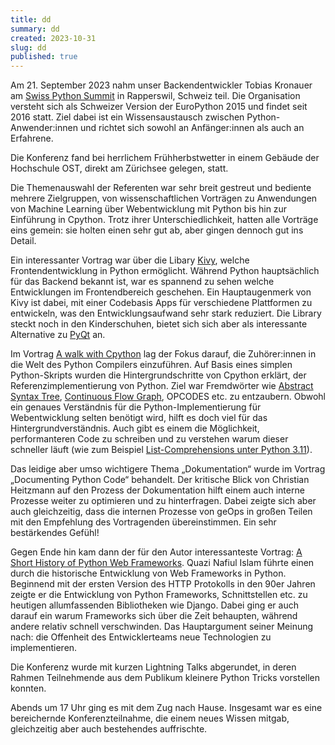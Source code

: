 ```yaml
---
title: dd
summary: dd
created: 2023-10-31
slug: dd
published: true
---
```

Am 21. September 2023 nahm unser Backendentwickler Tobias Kronauer am [Swiss Python Summit](https://www.python-summit.ch/) in Rapperswil, Schweiz teil. Die Organisation versteht sich als Schweizer Version der EuroPython 2015 und findet seit 2016 statt. Ziel dabei ist ein Wissensaustausch zwischen Python-Anwender:innen und richtet sich sowohl an Anfänger:innen als auch an Erfahrene.

Die Konferenz fand bei herrlichem Frühherbstwetter in einem Gebäude der Hochschule OST, direkt am Zürichsee gelegen, statt.

Die Themenauswahl der Referenten war sehr breit gestreut und bediente mehrere Zielgruppen, von wissenschaftlichen Vorträgen zu Anwendungen von Machine Learning über Webentwicklung mit Python bis hin zur Einführung in Cpython. Trotz ihrer Unterschiedlichkeit, hatten alle Vorträge eins gemein: sie holten einen sehr gut ab, aber gingen dennoch gut ins Detail.

Ein interessanter Vortrag war über die Libary [Kivy](https://kivy.org/), welche Frontendentwicklung in Python ermöglicht. Während Python hauptsächlich für das Backend bekannt ist, war es spannend zu sehen welche Entwicklungen im Frontendbereich geschehen. Ein Hauptaugenmerk von Kivy ist dabei, mit einer Codebasis Apps für verschiedene Plattformen zu entwickeln, was den Entwicklungsaufwand sehr stark reduziert. Die Library steckt noch in den Kinderschuhen, bietet sich sich aber als interessante Alternative zu [PyQt](https://riverbankcomputing.com/software/pyqt/intro) an.

Im Vortrag [A walk with Cpython](https://www.youtube.com/watch?v=36ntN0u7Bm0&feature=youtu.be&themeRefresh=1) lag der Fokus darauf, die Zuhörer:innen in die Welt des Python Compilers einzuführen. Auf Basis eines simplen Python-Skripts wurden die Hintergrundschritte von Cpython erklärt, der Referenzimplementierung von Python. Ziel war Fremdwörter wie [Abstract Syntax Tree](https://devguide.python.org/internals/compiler/#abstract-syntax-trees-ast), [Continuous Flow Graph](https://devguide.python.org/internals/compiler/#control-flow-graphs), OPCODES etc. zu entzaubern. Obwohl ein genaues Verständnis für die Python-Implementierung für Webentwicklung selten benötigt wird, hilft es doch viel für das Hintergrundverständnis. Auch gibt es einem die Möglichkeit, performanteren Code zu schreiben und zu verstehen warum dieser schneller läuft (wie zum Beispiel [List-Comprehensions unter Python 3.11](https://docs.python.org/3.11/whatsnew/3.11.html#pep-659-specializing-adaptive-interpreter)).

Das leidige aber umso wichtigere Thema „Dokumentation“ wurde im Vortrag „Documenting Python Code“ behandelt. Der kritische Blick von Christian Heitzmann auf den Prozess der Dokumentation hilft einem auch interne Prozesse weiter zu optimieren und zu hinterfragen. Dabei zeigte sich aber auch gleichzeitig, dass die internen Prozesse von geOps in großen Teilen mit den Empfehlung des Vortragenden übereinstimmen. Ein sehr bestärkendes Gefühl!

Gegen Ende hin kam dann der für den Autor interessanteste Vortrag: [A Short History of Python Web Frameworks](https://www.youtube.com/watch?v=K3y3f3mLJfk&feature=youtu.be). Quazi Nafiul Islam führte einen durch die historische Entwicklung von Web Frameworks in Python. Beginnend mit der ersten Version des HTTP Protokolls in den 90er Jahren zeigte er die Entwicklung von Python Frameworks, Schnittstellen etc. zu heutigen allumfassenden Bibliotheken wie Django. Dabei ging er auch darauf ein warum Frameworks sich über die Zeit behaupten, während andere relativ schnell verschwinden. Das Hauptargument seiner Meinung nach: die Offenheit des Entwicklerteams neue Technologien zu implementieren.

Die Konferenz wurde mit kurzen Lightning Talks abgerundet, in deren Rahmen Teilnehmende aus dem Publikum kleinere Python Tricks vorstellen konnten.

Abends um 17 Uhr ging es mit dem Zug nach Hause. Insgesamt war es eine bereichernde Konferenzteilnahme, die einem neues Wissen mitgab, gleichzeitig aber auch bestehendes auffrischte.